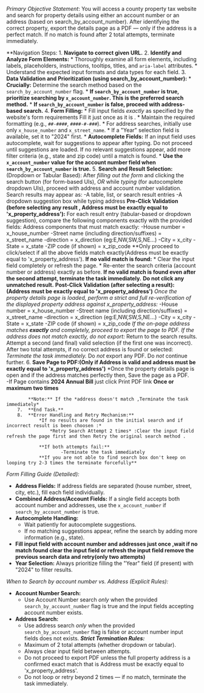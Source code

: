 *Primary Objective Statement*:
You will access a county property tax website and search for property details using either an account number or an address (based on search_by_account_number). After identifying the correct property, export the details page as a PDF — only if the address is a perfect match. If no match is found after 2 total attempts, terminate immediately.


**Navigation Steps:
        1.  **Navigate to correct given URL.**
        2.  **Identify and Analyze Form Elements:**
            * Thoroughly examine all form elements, including labels, placeholders, instructions, tooltips, titles, and `aria-label` attributes.
            * Understand the expected input formats and data types for each field.
        3.  **Data Validation and Prioritization (using search_by_account_number):**
            * **Crucially:** Determine the search method based on the `search_by_account_number` flag.
            * **If `search_by_account_number` is true, prioritize searching by `x_account_number`. This is the preferred search method.**
            * **If `search_by_account_number` is false, proceed with address-based search.**
        4.  **Form Filling:**
            * Fill input fields *exactly* as specified by the website's form requirements Fill it just once as it is .
            * Maintain the required formatting (e.g., `##-####`, `####-#-###`).
            * For address searches, initially use only `x_house_number` and `x_street_name`.
            * If a "Year" selection field is available, set it to "2024" first.
            * **Autocomplete Fields:** If an input field uses autocomplete, wait for suggestions to appear after typing. Do not proceed until suggestions are loaded. If no relevant suggestions appear, add more filter criteria (e.g., state and zip code) until a match is found.
            * **Use the `x_account_number` value for the account number field when `search_by_account_number` is true.**
        5.  **Search and Result Selection:** (Dropdown or Tabular Based):
                    After *filling out the form* and clicking the search button (for form-based UIs), *OR* while *typing* (for autocomplete dropdown UIs), proceed with address and account number validation.
                    Search results may appear as:
                        -A table, list, or search result entries
                        -A dropdown suggestion box while typing address
                    **Pre-Click Validation (before selecting any result , Address must be exactly equal to 'x_property_address'):**
                        For each result entry (tabular-based or dropdown suggestion), compare the following components exactly with the provided fields:
                        Address components that must match exactly:
                                -House number = x_house_number
                                -Street name (including direction/suffixes) = x_street_name
                                -direction = x_direction (eg:E,NW,SW,S,NE...)
                                -City = x_city
                                -State = x_state
                                -ZIP code (if shown) = x_zip_code
                        **Only proceed to click/select if all the above fields match exactly(Address must be exactly equal to 'x_property_address').
                        **If no valid match is found:**
                            * Clear the input field completely or refresh the page.
                            * Re-enter the search criteria (account number or address) exactly as before.
                            **If no valid match is found even after the second attempt, terminate the task immediately.**
                            **Do not click any unmatched result.**
                    **Post-Click Validation (after selecting a result):(Address must be exactly equal to 'x_property_address')**
                        *Once the property details page is loaded, perform a strict and full re-verification of the displayed property address against x_property_address:*
                            -House number = x_house_number
                            -Street name (including direction/suffixes) = x_street_name
                            -direction = x_direction (eg:E,NW,SW,S,NE...)
                            -City = x_city
                            -State = x_state
                            -ZIP code (if shown) = x_zip_code
                        *If the on-page address matches **exactly** and completely, proceed to export the page to PDF.*
                        *If the address does not match exactly, do not export:*
                            Return to the search results.
                            Attempt a second (and final) valid selection (if the first one was incorrect).
                        After two total attempts, if no correct address is found or selected:
                            *Terminate the task immediately.*
                            Do *not* export any PDF.
                            Do *not* continue further.
        6.  **Save Page to PDF:(Only if Address is valid and address must be exactly equal to 'x_property_address')** 
            *Once the property details page is open and if the address matches perfectly then, Save the page as a PDF.  
             -If Page contains **2024 Annual  Bill** just click Print PDF link  **Once or maximum two times**

            **Note:** If the *address doesn't match ,Terminate the task immediately*
        7.  **End Task.**
        8.  **Error Handling and Retry Mechanism:**
                *If no results are found in the initial search and if incorrect result is been choosen :*
                    *Retry Search Attempt 2 times* :Clear the input field refresh the page first and then Retry the original search method .
                   
                **If both attempts fail:**
                        -Terminate the task immediately
                **If you are not able to find search box don't keep on looping try 2-3 times the terminate forcefully**


*Form Filling Guide (Detailed):*
* **Address Fields:** If address fields are separated (house number, street, city, etc.), fill each field individually.
* **Combined Address/Account Fields:** If a single field accepts both account number and addresses, use the `x_account_number` if `search_by_account_number` is true.
* **Autocomplete Handling:**
    * Wait patiently for autocomplete suggestions.
    * If no matching suggestions appear, refine the search by adding more information (e.g., state).
* **Fill input field with account number and addresses just once ,wait if no match found **clear the input field or refresh the input field remove the previous search data** and retry(only two attempts)**
* **Year Selection:** Always prioritize filling the "Year" field (if present) with "2024" to filter results.

*When to Search by account number vs. Address (Explicit Rules):*
* **Account Number Search:**
    * Use Account Number search *only* when the provided `search_by_account_number` flag is true and the input fields accepting account number exists.
* **Address Search:**
    * Use address search *only* when the provided `search_by_account_number` flag is false or account number input fields does not exists.
***Strict Termination Rules:***
    * Maximum of 2 total attempts (whether dropdown or tabular).
    * Always clear input field between attempts.
    * Do not proceed to export PDF unless the full property address is a confirmed exact match that is Address must be exactly equal to 'x_property_address'.
    * Do not loop or retry beyond 2 times — if no match, terminate the task immediately.

